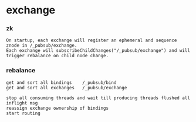 # exchange

### zk

    On startup, each exchange will register an ephemeral and sequence znode in /_pubsub/exchange.
    Each exchange will subscribeChildChanges("/_pubsub/exchange") and will trigger rebalance on child node change.

### rebalance

    get and sort all bindings    /_pubsub/bind
    get and sort all exchanges   /_pubsub/exchange

    stop all consuming threads and wait till producing threads flushed all inflight msg
    reassign exchange ownership of bindings
    start routing

    
